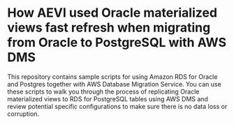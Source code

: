 # How AEVI used Oracle materialized views fast refresh when migrating from Oracle to PostgreSQL with AWS DMS
This repository contains sample scripts for using Amazon RDS for Oracle and Postgres together with AWS Database Migration Service.  You can use these scripts to walk you through the process of replicating Oracle materialized views to RDS for PostgreSQL tables using AWS DMS and review potential specific configurations to make sure there is no data loss or corruption. 
